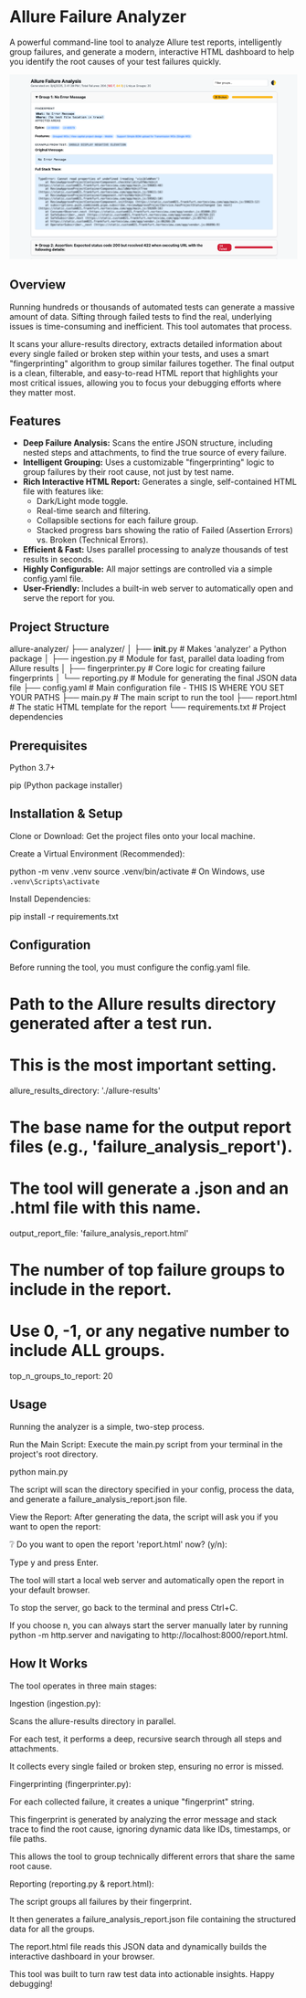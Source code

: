 # Allure Failure Analyzer
A powerful command-line tool to analyze Allure test reports, intelligently group failures, and generate a modern, interactive HTML dashboard to help you identify the root causes of your test failures quickly.

![alt text](image.png)

## Overview
Running hundreds or thousands of automated tests can generate a massive amount of data. Sifting through failed tests to find the real, underlying issues is time-consuming and inefficient. This tool automates that process.

It scans your allure-results directory, extracts detailed information about every single failed or broken step within your tests, and uses a smart "fingerprinting" algorithm to group similar failures together. The final output is a clean, filterable, and easy-to-read HTML report that highlights your most critical issues, allowing you to focus your debugging efforts where they matter most.

## Features
- **Deep Failure Analysis:** Scans the entire JSON structure, including nested steps and attachments, to find the true source of every failure.
- **Intelligent Grouping:** Uses a customizable "fingerprinting" logic to group failures by their root cause, not just by test name.
- **Rich Interactive HTML Report:** Generates a single, self-contained HTML file with features like:
  - Dark/Light mode toggle.
  - Real-time search and filtering.
  - Collapsible sections for each failure group.
  - Stacked progress bars showing the ratio of Failed (Assertion Errors) vs. Broken (Technical Errors).
- **Efficient & Fast:** Uses parallel processing to analyze thousands of test results in seconds.
- **Highly Configurable:** All major settings are controlled via a simple config.yaml file.
- **User-Friendly:** Includes a built-in web server to automatically open and serve the report for you.

## Project Structure
allure-analyzer/
├── analyzer/
│   ├── __init__.py         # Makes 'analyzer' a Python package
│   ├── ingestion.py        # Module for fast, parallel data loading from Allure results
│   ├── fingerprinter.py    # Core logic for creating failure fingerprints
│   └── reporting.py        # Module for generating the final JSON data file
├── config.yaml             # Main configuration file - THIS IS WHERE YOU SET YOUR PATHS
├── main.py                 # The main script to run the tool
├── report.html             # The static HTML template for the report
└── requirements.txt        # Project dependencies

## Prerequisites
Python 3.7+

pip (Python package installer)

## Installation & Setup
Clone or Download: Get the project files onto your local machine.

Create a Virtual Environment (Recommended):

python -m venv .venv
source .venv/bin/activate  # On Windows, use `.venv\Scripts\activate`

Install Dependencies:

pip install -r requirements.txt

## Configuration
Before running the tool, you must configure the config.yaml file.

# Path to the Allure results directory generated after a test run.
# This is the most important setting.
allure_results_directory: './allure-results'

# The base name for the output report files (e.g., 'failure_analysis_report').
# The tool will generate a .json and an .html file with this name.
output_report_file: 'failure_analysis_report.html'

# The number of top failure groups to include in the report.
# Use 0, -1, or any negative number to include ALL groups.
top_n_groups_to_report: 20

## Usage
Running the analyzer is a simple, two-step process.

Run the Main Script:
Execute the main.py script from your terminal in the project's root directory.

python main.py

The script will scan the directory specified in your config, process the data, and generate a failure_analysis_report.json file.

View the Report:
After generating the data, the script will ask you if you want to open the report:

❔ Do you want to open the report 'report.html' now? (y/n):

Type y and press Enter.

The tool will start a local web server and automatically open the report in your default browser.

To stop the server, go back to the terminal and press Ctrl+C.

If you choose n, you can always start the server manually later by running python -m http.server and navigating to http://localhost:8000/report.html.

## How It Works
The tool operates in three main stages:

Ingestion (ingestion.py):

Scans the allure-results directory in parallel.

For each test, it performs a deep, recursive search through all steps and attachments.

It collects every single failed or broken step, ensuring no error is missed.

Fingerprinting (fingerprinter.py):

For each collected failure, it creates a unique "fingerprint" string.

This fingerprint is generated by analyzing the error message and stack trace to find the root cause, ignoring dynamic data like IDs, timestamps, or file paths.

This allows the tool to group technically different errors that share the same root cause.

Reporting (reporting.py & report.html):

The script groups all failures by their fingerprint.

It then generates a failure_analysis_report.json file containing the structured data for all the groups.

The report.html file reads this JSON data and dynamically builds the interactive dashboard in your browser.

This tool was built to turn raw test data into actionable insights. Happy debugging!
